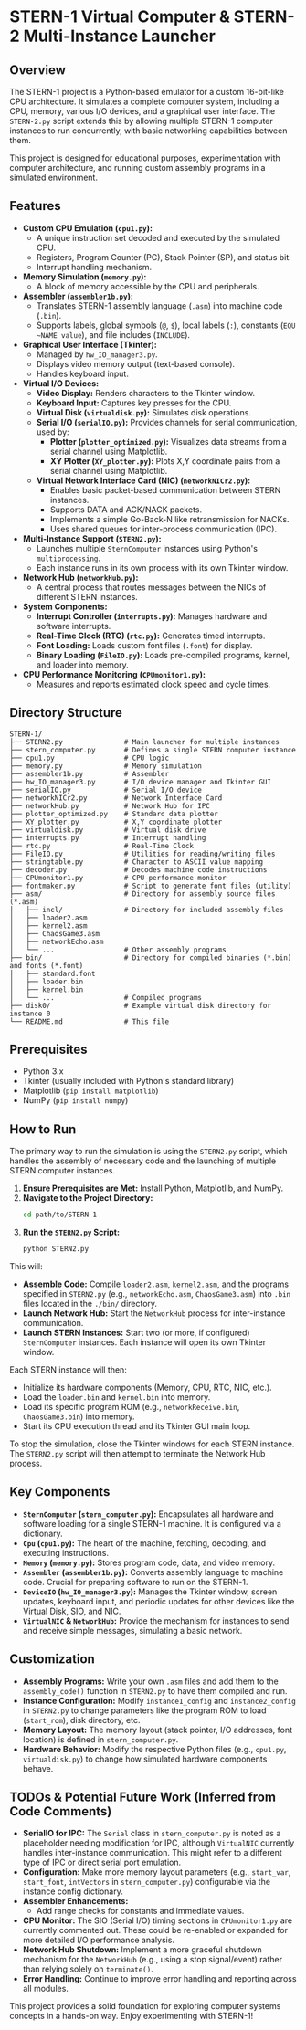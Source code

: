 # STERN-1 Virtual Computer & STERN-2 Multi-Instance Launcher

## Overview

The STERN-1 project is a Python-based emulator for a custom 16-bit-like CPU architecture. It simulates a complete computer system, including a CPU, memory, various I/O devices, and a graphical user interface. The `STERN-2.py` script extends this by allowing multiple STERN-1 computer instances to run concurrently, with basic networking capabilities between them.

This project is designed for educational purposes, experimentation with computer architecture, and running custom assembly programs in a simulated environment.

## Features

- **Custom CPU Emulation (`cpu1.py`):**
    - A unique instruction set decoded and executed by the simulated CPU.
    - Registers, Program Counter (PC), Stack Pointer (SP), and status bit.
    - Interrupt handling mechanism.
- **Memory Simulation (`memory.py`):**
    - A block of memory accessible by the CPU and peripherals.
- **Assembler (`assembler1b.py`):**
    - Translates STERN-1 assembly language (`.asm`) into machine code (`.bin`).
    - Supports labels, global symbols (`@`, `$`), local labels (`:`), constants (`EQU ~NAME value`), and file includes (`INCLUDE`).
- **Graphical User Interface (Tkinter):**
    - Managed by `hw_IO_manager3.py`.
    - Displays video memory output (text-based console).
    - Handles keyboard input.
- **Virtual I/O Devices:**
    - **Video Display:** Renders characters to the Tkinter window.
    - **Keyboard Input:** Captures key presses for the CPU.
    - **Virtual Disk (`virtualdisk.py`):** Simulates disk operations.
    - **Serial I/O (`serialIO.py`):** Provides channels for serial communication, used by:
        - **Plotter (`plotter_optimized.py`):** Visualizes data streams from a serial channel using Matplotlib.
        - **XY Plotter (`XY_plotter.py`):** Plots X,Y coordinate pairs from a serial channel using Matplotlib.
    - **Virtual Network Interface Card (NIC) (`networkNICr2.py`):**
        - Enables basic packet-based communication between STERN instances.
        - Supports DATA and ACK/NACK packets.
        - Implements a simple Go-Back-N like retransmission for NACKs.
        - Uses shared queues for inter-process communication (IPC).
- **Multi-Instance Support (`STERN2.py`):**
    - Launches multiple `SternComputer` instances using Python's `multiprocessing`.
    - Each instance runs in its own process with its own Tkinter window.
- **Network Hub (`networkHub.py`):**
    - A central process that routes messages between the NICs of different STERN instances.
- **System Components:**
    - **Interrupt Controller (`interrupts.py`):** Manages hardware and software interrupts.
    - **Real-Time Clock (RTC) (`rtc.py`):** Generates timed interrupts.
    - **Font Loading:** Loads custom font files (`.font`) for display.
    - **Binary Loading (`FileIO.py`):** Loads pre-compiled programs, kernel, and loader into memory.
- **CPU Performance Monitoring (`CPUmonitor1.py`):**
    - Measures and reports estimated clock speed and cycle times.

## Directory Structure

```
STERN-1/
├── STERN2.py               # Main launcher for multiple instances
├── stern_computer.py       # Defines a single STERN computer instance
├── cpu1.py                 # CPU logic
├── memory.py               # Memory simulation
├── assembler1b.py          # Assembler
├── hw_IO_manager3.py       # I/O device manager and Tkinter GUI
├── serialIO.py             # Serial I/O device
├── networkNICr2.py         # Network Interface Card
├── networkHub.py           # Network Hub for IPC
├── plotter_optimized.py    # Standard data plotter
├── XY_plotter.py           # X,Y coordinate plotter
├── virtualdisk.py          # Virtual disk drive
├── interrupts.py           # Interrupt handling
├── rtc.py                  # Real-Time Clock
├── FileIO.py               # Utilities for reading/writing files
├── stringtable.py          # Character to ASCII value mapping
├── decoder.py              # Decodes machine code instructions
├── CPUmonitor1.py          # CPU performance monitor
├── fontmaker.py            # Script to generate font files (utility)
├── asm/                    # Directory for assembly source files (*.asm)
│   ├── incl/               # Directory for included assembly files
│   ├── loader2.asm
│   ├── kernel2.asm
│   ├── ChaosGame3.asm
│   ├── networkEcho.asm
│   └── ...                 # Other assembly programs
├── bin/                    # Directory for compiled binaries (*.bin) and fonts (*.font)
│   ├── standard.font
│   ├── loader.bin
│   ├── kernel.bin
│   └── ...                 # Compiled programs
├── disk0/                  # Example virtual disk directory for instance 0
└── README.md               # This file
```

## Prerequisites

- Python 3.x
- Tkinter (usually included with Python's standard library)
- Matplotlib (`pip install matplotlib`)
- NumPy (`pip install numpy`)

## How to Run

The primary way to run the simulation is using the `STERN2.py` script, which handles the assembly of necessary code and the launching of multiple STERN computer instances.

1.  **Ensure Prerequisites are Met:** Install Python, Matplotlib, and NumPy.
2.  **Navigate to the Project Directory:**
    ```bash
    cd path/to/STERN-1
    ```
3.  **Run the `STERN2.py` Script:**
    ```bash
    python STERN2.py
    ```

This will:
-   **Assemble Code:** Compile `loader2.asm`, `kernel2.asm`, and the programs specified in `STERN2.py` (e.g., `networkEcho.asm`, `ChaosGame3.asm`) into `.bin` files located in the `./bin/` directory.
-   **Launch Network Hub:** Start the `NetworkHub` process for inter-instance communication.
-   **Launch STERN Instances:** Start two (or more, if configured) `SternComputer` instances. Each instance will open its own Tkinter window.

Each STERN instance will then:
-   Initialize its hardware components (Memory, CPU, RTC, NIC, etc.).
-   Load the `loader.bin` and `kernel.bin` into memory.
-   Load its specific program ROM (e.g., `networkReceive.bin`, `ChaosGame3.bin`) into memory.
-   Start its CPU execution thread and its Tkinter GUI main loop.

To stop the simulation, close the Tkinter windows for each STERN instance. The `STERN2.py` script will then attempt to terminate the Network Hub process.

## Key Components

-   **`SternComputer` (`stern_computer.py`):** Encapsulates all hardware and software loading for a single STERN-1 machine. It is configured via a dictionary.
-   **`Cpu` (`cpu1.py`):** The heart of the machine, fetching, decoding, and executing instructions.
-   **`Memory` (`memory.py`):** Stores program code, data, and video memory.
-   **`Assembler` (`assembler1b.py`):** Converts assembly language to machine code. Crucial for preparing software to run on the STERN-1.
-   **`DeviceIO` (`hw_IO_manager3.py`):** Manages the Tkinter window, screen updates, keyboard input, and periodic updates for other devices like the Virtual Disk, SIO, and NIC.
-   **`VirtualNIC` & `NetworkHub`:** Provide the mechanism for instances to send and receive simple messages, simulating a basic network.

## Customization

-   **Assembly Programs:** Write your own `.asm` files and add them to the `assembly_code()` function in `STERN2.py` to have them compiled and run.
-   **Instance Configuration:** Modify `instance1_config` and `instance2_config` in `STERN2.py` to change parameters like the program ROM to load (`start_rom`), disk directory, etc.
-   **Memory Layout:** The memory layout (stack pointer, I/O addresses, font location) is defined in `stern_computer.py`.
-   **Hardware Behavior:** Modify the respective Python files (e.g., `cpu1.py`, `virtualdisk.py`) to change how simulated hardware components behave.

## TODOs & Potential Future Work (Inferred from Code Comments)

-   **SerialIO for IPC:** The `Serial` class in `stern_computer.py` is noted as a placeholder needing modification for IPC, although `VirtualNIC` currently handles inter-instance communication. This might refer to a different type of IPC or direct serial port emulation.
-   **Configuration:** Make more memory layout parameters (e.g., `start_var`, `start_font`, `intVectors` in `stern_computer.py`) configurable via the instance config dictionary.
-   **Assembler Enhancements:**
    -   Add range checks for constants and immediate values.
-   **CPU Monitor:** The SIO (Serial I/O) timing sections in `CPUmonitor1.py` are currently commented out. These could be re-enabled or expanded for more detailed I/O performance analysis.
-   **Network Hub Shutdown:** Implement a more graceful shutdown mechanism for the `NetworkHub` (e.g., using a stop signal/event) rather than relying solely on `terminate()`.
-   **Error Handling:** Continue to improve error handling and reporting across all modules.

This project provides a solid foundation for exploring computer systems concepts in a hands-on way. Enjoy experimenting with STERN-1!
